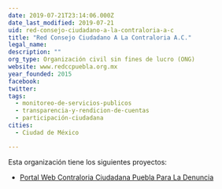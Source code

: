 ```yaml
---
date: 2019-07-21T23:14:06.000Z
date_last_modified: 2019-07-21
uid: red-consejo-ciudadano-a-la-contraloria-a-c
title: "Red Consejo Ciudadano A La Contraloria A.C."
legal_name: 
description: ""
org_type: Organización civil sin fines de lucro (ONG)
website: www.redccpuebla.org.mx
year_founded: 2015
facebook: 
twitter: 
tags:
  - monitoreo-de-servicios-publicos
  - transparencia-y-rendicion-de-cuentas
  - participación-ciudadana
cities: 
  - Ciudad de México

---
```


Esta organización tiene los siguientes proyectos:

- [Portal Web Contraloria Ciudadana Puebla Para La Denuncia](/i/portal-web-contraloria-ciudadana-puebla-para-la-denuncia.html)
